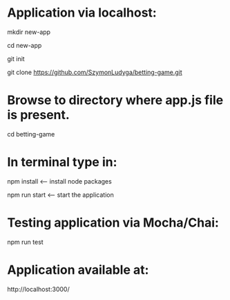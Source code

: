 # Application via localhost:

mkdir new-app

cd new-app

git init

git clone https://github.com/SzymonLudyga/betting-game.git

# Browse to directory where app.js file is present.

cd betting-game

# In terminal type in:

npm install <-- install node packages

npm run start <-- start the application

# Testing application via Mocha/Chai:

npm run test

# Application available at:

http://localhost:3000/